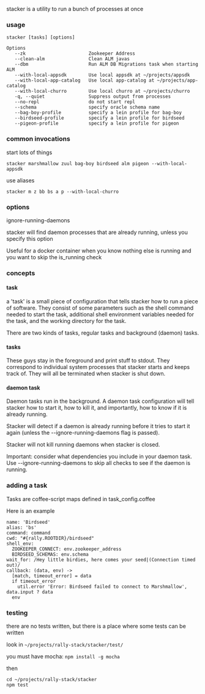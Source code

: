 
stacker is a utility to run a bunch of processes at once

### usage

    stacker [tasks] [options]

    Options
       --zk                       Zookeeper Address
       --clean-alm                Clean ALM javas
       --dbm                      Run ALM DB Migrations task when starting ALM
       --with-local-appsdk        Use local appsdk at ~/projects/appsdk
       --with-local-app-catalog   Use local app-catalog at ~/projects/app-catalog
       --with-local-churro        Use local churro at ~/projects/churro
       -q, --quiet                Suppress output from processes
       --no-repl                  do not start repl
       --schema                   specify oracle schema name
       --bag-boy-profile          specify a lein profile for bag-boy
       --birdseed-profile         specify a lein profile for birdseed
       --pigeon-profile           specify a lein profile for pigeon

### common invocations

start lots of things

    stacker marshmallow zuul bag-boy birdseed alm pigeon --with-local-appsdk

use aliases

    stacker m z bb bs a p --with-local-churro

### options

ignore-running-daemons

stacker will find daemon processes that are already running, unless you specify this option

Useful for a docker container when you know nothing else is running and you want
to skip the is_running check

### concepts

#### task

a 'task' is a small piece of configuration that tells stacker how to run a piece of software.
They consist of some parameters such as
the shell command needed to start the task, additional shell environment variables needed
for the task, and the working directory for the task.

There are two kinds of tasks, regular tasks and background (daemon) tasks.

#### tasks

These guys stay in the foreground and print stuff to stdout.  They correspond to
individual system processes that stacker starts and keeps track of.   They will all
be terminated when stacker is shut down.


#### daemon task

Daemon tasks run in the background.  A daemon task configuration will tell stacker
how to start it, how to kill it, and importantly, how to know if it is already running.

Stacker will detect if a daemon is already running before it tries to start it again
(unless the --ignore-running-daemons flag is passed).

Stacker will not kill running daemons when stacker is closed.

Important: consider what dependencies you include in your daemon task.
Use --ignore-running-daemons to skip all checks to see if the daemon is running.

### adding a task

Tasks are coffee-script maps defined in task_config.coffee

Here is an example

```coffee-script
name: 'Birdseed'
alias: 'bs'
command: command
cwd: "#{rally.ROOTDIR}/birdseed"
shell_env:
  ZOOKEEPER_CONNECT: env.zookeeper_address
  BIRDSEED_SCHEMAS: env.schema
wait_for: /Hey little birdies, here comes your seed|(Connection timed out)/
callback: (data, env) ->
  [match, timeout_error] = data
  if timeout_error
    util.error 'Error: Birdseed failed to connect to Marshmallow', data.input ? data
  env
```


### testing

there are no tests written, but there is a place where some tests can be written

look in `~/projects/rally-stack/stacker/test/`

you must have mocha: `npm install -g mocha`

then

```
cd ~/projects/rally-stack/stacker
npm test
```